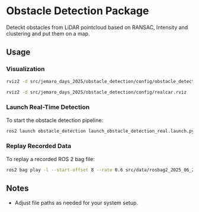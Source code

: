 # Obstacle Detection Package

Deteckt obstacles from LiDAR pointcloud based on RANSAC, Intensity and clustering and put them on a map.

## Usage

### Visualization
```bash 
rviz2 -d src/jemaro_days_2025/obstacle_detection/config/obstacle_detection.rviz
```
```bash 
rviz2 -d src/jemaro_days_2025/obstacle_detection/config/realcar.rviz 
```


### Launch Real-Time Detection
To start the obstacle detection pipeline:
```bash
ros2 launch obstacle_detection launch_obstacle_detection_real.launch.py
```

### Replay Recorded Data
To replay a recorded ROS 2 bag file:
```bash
ros2 bag play -l --start-offset 8 --rate 0.6 src/data/rosbag2_2025_06_26-10_27_18/
```

## Notes
- Adjust file paths as needed for your system setup.